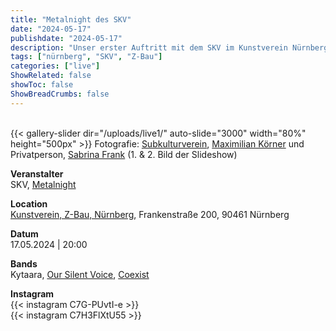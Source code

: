 ```yaml
---
title: "Metalnight des SKV"
date: "2024-05-17"
publishdate: "2024-05-17"
description: "Unser erster Auftritt mit dem SKV im Kunstverein Nürnberg"
tags: ["nürnberg", "SKV", "Z-Bau"]
categories: ["live"]
ShowRelated: false
showToc: false
ShowBreadCrumbs: false
---
```


&nbsp;  
{{< gallery-slider dir="/uploads/live1/" auto-slide="3000" width="80%" height="500px" >}}
Fotografie: [Subkulturverein](https://www.instagram.com/subkulturverein/?utm_source=ig_embed), [Maximilian Körner](mailto:foto@subkulturverein.de) und Privatperson, [Sabrina Frank](https://www.kunstmitgraphit.de/) (1. & 2. Bild der Slideshow)  


**Veranstalter**  
SKV, [Metalnight](https://www.kunstverein-nuernberg.de/en/events/skv-metal/)

**Location**  
[Kunstverein, Z-Bau, Nürnberg](https://www.kunstverein-nuernberg.de/), Frankenstraße 200, 90461 Nürnberg  

**Datum**  
17.05.2024 | 20:00  

**Bands**  
Kytaara, [Our Silent Voice](https://www.oursilentvoice.net/), [Coexist](https://www.instagram.com/coexist_music/?igsh=MWJvZG81b3pzYmhuMw)  

**Instagram**  
{{< instagram C7G-PUvtI-e >}}  
{{< instagram C7H3FlXtU55 >}}